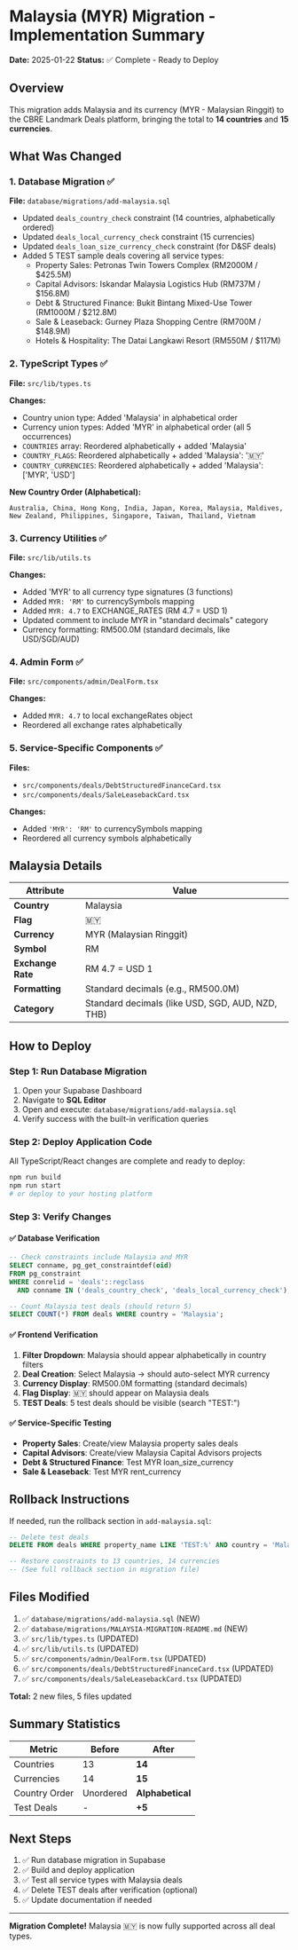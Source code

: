 # Malaysia (MYR) Migration - Implementation Summary

**Date:** 2025-01-22
**Status:** ✅ Complete - Ready to Deploy

## Overview
This migration adds Malaysia and its currency (MYR - Malaysian Ringgit) to the CBRE Landmark Deals platform, bringing the total to **14 countries** and **15 currencies**.

## What Was Changed

### 1. Database Migration ✅
**File:** `database/migrations/add-malaysia.sql`

- Updated `deals_country_check` constraint (14 countries, alphabetically ordered)
- Updated `deals_local_currency_check` constraint (15 currencies)
- Updated `deals_loan_size_currency_check` constraint (for D&SF deals)
- Added 5 TEST sample deals covering all service types:
  - Property Sales: Petronas Twin Towers Complex (RM2000M / $425.5M)
  - Capital Advisors: Iskandar Malaysia Logistics Hub (RM737M / $156.8M)
  - Debt & Structured Finance: Bukit Bintang Mixed-Use Tower (RM1000M / $212.8M)
  - Sale & Leaseback: Gurney Plaza Shopping Centre (RM700M / $148.9M)
  - Hotels & Hospitality: The Datai Langkawi Resort (RM550M / $117M)

### 2. TypeScript Types ✅
**File:** `src/lib/types.ts`

**Changes:**
- Country union type: Added 'Malaysia' in alphabetical order
- Currency union types: Added 'MYR' in alphabetical order (all 5 occurrences)
- `COUNTRIES` array: Reordered alphabetically + added 'Malaysia'
- `COUNTRY_FLAGS`: Reordered alphabetically + added 'Malaysia': '🇲🇾'
- `COUNTRY_CURRENCIES`: Reordered alphabetically + added 'Malaysia': ['MYR', 'USD']

**New Country Order (Alphabetical):**
```
Australia, China, Hong Kong, India, Japan, Korea, Malaysia, Maldives,
New Zealand, Philippines, Singapore, Taiwan, Thailand, Vietnam
```

### 3. Currency Utilities ✅
**File:** `src/lib/utils.ts`

**Changes:**
- Added 'MYR' to all currency type signatures (3 functions)
- Added `MYR: 'RM'` to currencySymbols mapping
- Added `MYR: 4.7` to EXCHANGE_RATES (RM 4.7 = USD 1)
- Updated comment to include MYR in "standard decimals" category
- Currency formatting: RM500.0M (standard decimals, like USD/SGD/AUD)

### 4. Admin Form ✅
**File:** `src/components/admin/DealForm.tsx`

**Changes:**
- Added `MYR: 4.7` to local exchangeRates object
- Reordered all exchange rates alphabetically

### 5. Service-Specific Components ✅
**Files:**
- `src/components/deals/DebtStructuredFinanceCard.tsx`
- `src/components/deals/SaleLeasebackCard.tsx`

**Changes:**
- Added `'MYR': 'RM'` to currencySymbols mapping
- Reordered all currency symbols alphabetically

## Malaysia Details

| Attribute | Value |
|-----------|-------|
| **Country** | Malaysia |
| **Flag** | 🇲🇾 |
| **Currency** | MYR (Malaysian Ringgit) |
| **Symbol** | RM |
| **Exchange Rate** | RM 4.7 = USD 1 |
| **Formatting** | Standard decimals (e.g., RM500.0M) |
| **Category** | Standard decimals (like USD, SGD, AUD, NZD, THB) |

## How to Deploy

### Step 1: Run Database Migration
1. Open your Supabase Dashboard
2. Navigate to **SQL Editor**
3. Open and execute: `database/migrations/add-malaysia.sql`
4. Verify success with the built-in verification queries

### Step 2: Deploy Application Code
All TypeScript/React changes are complete and ready to deploy:
```bash
npm run build
npm run start
# or deploy to your hosting platform
```

### Step 3: Verify Changes

#### ✅ Database Verification
```sql
-- Check constraints include Malaysia and MYR
SELECT conname, pg_get_constraintdef(oid)
FROM pg_constraint
WHERE conrelid = 'deals'::regclass
  AND conname IN ('deals_country_check', 'deals_local_currency_check');

-- Count Malaysia test deals (should return 5)
SELECT COUNT(*) FROM deals WHERE country = 'Malaysia';
```

#### ✅ Frontend Verification
1. **Filter Dropdown**: Malaysia should appear alphabetically in country filters
2. **Deal Creation**: Select Malaysia → should auto-select MYR currency
3. **Currency Display**: RM500.0M formatting (standard decimals)
4. **Flag Display**: 🇲🇾 should appear on Malaysia deals
5. **TEST Deals**: 5 test deals should be visible (search "TEST:")

#### ✅ Service-Specific Testing
- **Property Sales**: Create/view Malaysia property sales deals
- **Capital Advisors**: Create/view Malaysia Capital Advisors projects
- **Debt & Structured Finance**: Test MYR loan_size_currency
- **Sale & Leaseback**: Test MYR rent_currency

## Rollback Instructions

If needed, run the rollback section in `add-malaysia.sql`:
```sql
-- Delete test deals
DELETE FROM deals WHERE property_name LIKE 'TEST:%' AND country = 'Malaysia';

-- Restore constraints to 13 countries, 14 currencies
-- (See full rollback section in migration file)
```

## Files Modified

1. ✅ `database/migrations/add-malaysia.sql` (NEW)
2. ✅ `database/migrations/MALAYSIA-MIGRATION-README.md` (NEW)
3. ✅ `src/lib/types.ts` (UPDATED)
4. ✅ `src/lib/utils.ts` (UPDATED)
5. ✅ `src/components/admin/DealForm.tsx` (UPDATED)
6. ✅ `src/components/deals/DebtStructuredFinanceCard.tsx` (UPDATED)
7. ✅ `src/components/deals/SaleLeasebackCard.tsx` (UPDATED)

**Total:** 2 new files, 5 files updated

## Summary Statistics

| Metric | Before | After |
|--------|--------|-------|
| Countries | 13 | **14** |
| Currencies | 14 | **15** |
| Country Order | Unordered | **Alphabetical** |
| Test Deals | - | **+5** |

## Next Steps

1. ✅ Run database migration in Supabase
2. ✅ Build and deploy application
3. ✅ Test all service types with Malaysia deals
4. ✅ Delete TEST deals after verification (optional)
5. ✅ Update documentation if needed

---

**Migration Complete!** Malaysia 🇲🇾 is now fully supported across all deal types.
